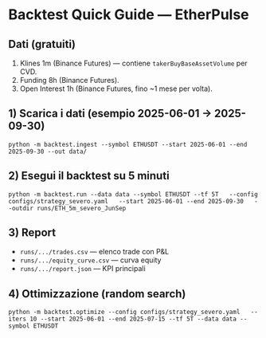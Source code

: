 # Backtest Quick Guide — EtherPulse

## Dati (gratuiti)
1. Klines 1m (Binance Futures) — contiene `takerBuyBaseAssetVolume` per CVD.
2. Funding 8h (Binance Futures).
3. Open Interest 1h (Binance Futures, fino ~1 mese per volta).

## 1) Scarica i dati (esempio 2025-06-01 → 2025-09-30)
```
python -m backtest.ingest --symbol ETHUSDT --start 2025-06-01 --end 2025-09-30 --out data/
```

## 2) Esegui il backtest su 5 minuti
```
python -m backtest.run --data data --symbol ETHUSDT --tf 5T   --config configs/strategy_severo.yaml   --start 2025-06-01 --end 2025-09-30   --outdir runs/ETH_5m_severo_JunSep
```

## 3) Report
- `runs/.../trades.csv` — elenco trade con P&L
- `runs/.../equity_curve.csv` — curva equity
- `runs/.../report.json` — KPI principali

## 4) Ottimizzazione (random search)
```
python -m backtest.optimize --config configs/strategy_severo.yaml   --iters 10 --start 2025-06-01 --end 2025-07-15 --tf 5T --data data --symbol ETHUSDT
```